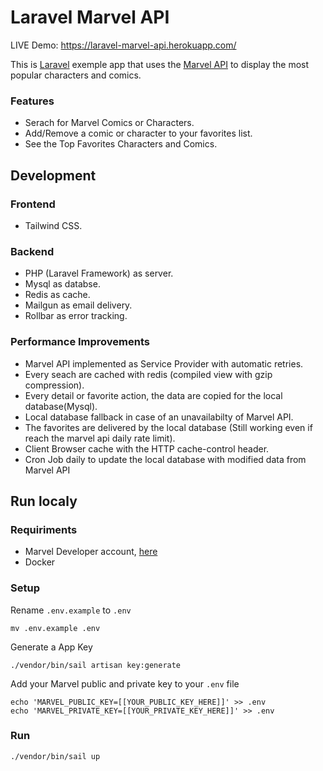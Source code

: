 # Laravel Marvel API

LIVE Demo: https://laravel-marvel-api.herokuapp.com/

This is [Laravel](https://laravel.com/) exemple app that uses the [Marvel API](https://developer.marvel.com/) to display the most popular characters and comics.

### Features
- Serach for Marvel Comics or Characters.
- Add/Remove a comic or character to your favorites list.
- See the Top Favorites Characters and Comics.


## Development

### Frontend
- Tailwind CSS.

### Backend
- PHP (Laravel Framework) as server.
- Mysql as databse.
- Redis as cache.
- Mailgun as email delivery.
- Rollbar as error tracking.


### Performance Improvements
- Marvel API implemented as Service Provider with automatic retries.
- Every seach are cached with redis (compiled view with gzip compression).
- Every detail or favorite action, the data are copied for the local database(Mysql).
- Local database fallback in case of an unavailabilty of Marvel API.
- The favorites are delivered by the local database (Still working even if reach the marvel api daily rate limit).
- Client Browser cache with the HTTP cache-control header.
- Cron Job daily to update the local database with modified data from Marvel API


## Run localy

### Requiriments
- Marvel Developer account, [here](https://developer.marvel.com/)
- Docker

### Setup
Rename `.env.example` to `.env`
```
mv .env.example .env
```
Generate a App Key
```
./vendor/bin/sail artisan key:generate
```
Add your Marvel public and private key to your `.env` file 
```
echo 'MARVEL_PUBLIC_KEY=[[YOUR_PUBLIC_KEY_HERE]]' >> .env
echo 'MARVEL_PRIVATE_KEY=[[YOUR_PRIVATE_KEY_HERE]]' >> .env
```
### Run
```
./vendor/bin/sail up
```

